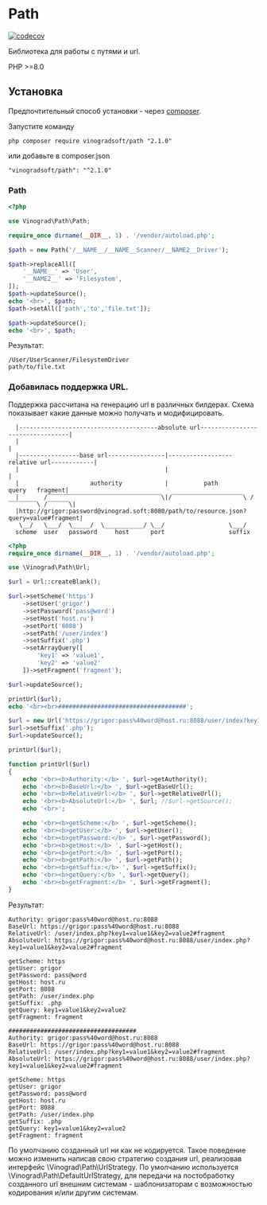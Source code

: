 # Path

[![codecov](https://codecov.io/gh/vinogradsoft/path/branch/master/graph/badge.svg?token=H05QAU54L4)](https://codecov.io/gh/vinogradsoft/path)

Библиотека для работы с путями и url.

PHP >=8.0

Установка
---------

Предпочтительный способ установки - через [composer](http://getcomposer.org/download/).

Запустите команду

```
php composer require vinogradsoft/path "2.1.0"
```

или добавьте в composer.json

```
"vinogradsoft/path": "^2.1.0"
```
### Path

```php 
<?php

use Vinograd\Path\Path;

require_once dirname(__DIR__, 1) . '/vendor/autoload.php';

$path = new Path('/__NAME__/__NAME__Scanner/__NAME2__Driver');

$path->replaceAll([
    '__NAME__' => 'User',
    '__NAME2__' => 'Filesystem',
]);
$path->updateSource();
echo '<br>', $path;
$path->setAll(['path','to','file.txt']);

$path->updateSource();
echo '<br>', $path;
```
Результат:
``` 
/User/UserScanner/FilesystemDriver
path/to/file.txt
```

### Добавилась поддержка URL. 

Поддержка рассчитана на генерацию url в различных билдерах.
Схема показывает какие данные можно получать и модифицировать.
```
  |---------------------------------------absolute url---------------------------------|
  |                                                                                    |
  |-----------------base url----------------|------------------relative url------------|
  |                                         |                                          |
  |                    authority            |          path            query   fragment|
  |       /‾‾‾‾‾‾‾‾‾‾‾‾‾‾‾‾‾‾‾‾‾‾‾‾‾‾‾‾‾‾‾‾\|/‾‾‾‾‾‾‾‾‾‾‾‾‾‾‾‾‾‾‾‾\ /‾‾‾‾‾‾‾‾\ /‾‾‾‾‾‾\|
  |http://grigor:password@vinograd.soft:8080/path/to/resource.json?query=value#fragment|
   \__/   \___/  \_____/  \___________/ \__/                  \___/
  scheme  user   password     host      port                  suffix
```

```php 
<?php
require_once dirname(__DIR__, 1) . '/vendor/autoload.php';

use \Vinograd\Path\Url;

$url = Url::createBlank();

$url->setScheme('https')
    ->setUser('grigor')
    ->setPassword('pass@word')
    ->setHost('host.ru')
    ->setPort('8088')
    ->setPath('/user/index')
    ->setSuffix('.php')
    ->setArrayQuery([
        'key1' => 'value1',
        'key2' => 'value2'
    ])->setFragment('fragment');

$url->updateSource();

printUrl($url);
echo '<br><br>####################################';

$url = new Url('https://grigor:pass%40word@host.ru:8088/user/index?key1=value1&key2=value2#fragment');
$url->setSuffix('.php');
$url->updateSource();

printUrl($url);

function printUrl($url)
{
    echo '<br><b>Authority:</b> ', $url->getAuthority();
    echo '<br><b>BaseUrl:</b> ', $url->getBaseUrl();
    echo '<br><b>RelativeUrl:</b> ', $url->getRelativeUrl();
    echo '<br><b>AbsoluteUrl:</b> ', $url; //$url->getSource();
    echo '<br>';

    echo '<br><b>getScheme:</b> ', $url->getScheme();
    echo '<br><b>getUser:</b> ', $url->getUser();
    echo '<br><b>getPassword:</b> ', $url->getPassword();
    echo '<br><b>getHost:</b> ', $url->getHost();
    echo '<br><b>getPort:</b> ', $url->getPort();
    echo '<br><b>getPath:</b> ', $url->getPath();
    echo '<br><b>getSuffix:</b> ', $url->getSuffix();
    echo '<br><b>getQuery:</b> ', $url->getQuery();
    echo '<br><b>getFragment:</b> ', $url->getFragment();
}
```
Результат:
``` 
Authority: grigor:pass%40word@host.ru:8088
BaseUrl: https://grigor:pass%40word@host.ru:8088
RelativeUrl: /user/index.php?key1=value1&key2=value2#fragment
AbsoluteUrl: https://grigor:pass%40word@host.ru:8088/user/index.php?key1=value1&key2=value2#fragment

getScheme: https
getUser: grigor
getPassword: pass@word
getHost: host.ru
getPort: 8088
getPath: /user/index.php
getSuffix: .php
getQuery: key1=value1&key2=value2
getFragment: fragment

####################################
Authority: grigor:pass%40word@host.ru:8088
BaseUrl: https://grigor:pass%40word@host.ru:8088
RelativeUrl: /user/index.php?key1=value1&key2=value2#fragment
AbsoluteUrl: https://grigor:pass%40word@host.ru:8088/user/index.php?key1=value1&key2=value2#fragment

getScheme: https
getUser: grigor
getPassword: pass@word
getHost: host.ru
getPort: 8088
getPath: /user/index.php
getSuffix: .php
getQuery: key1=value1&key2=value2
getFragment: fragment
```

По умолчанию созданный url ни как не кодируется. Такое поведение можно изменить написав свою стратегию создания url, реализовав
интерфейс \Vinograd\Path\UrlStrategy. По умолчанию используется \Vinograd\Path\DefaultUrlStrategy, для передачи на
постобработку созданного url внешним системам - шаблонизаторам с возможностью кодирования и/или другим системам.